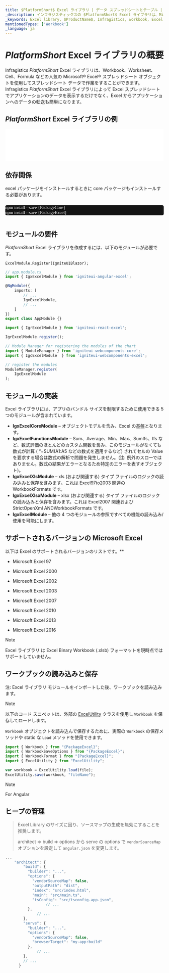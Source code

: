 ```yaml
---
title: $PlatformShort$ Excel ライブラリ | データ スプレッドシートとテーブル | インフラジスティックス
_description: インフラジスティックスの $PlatformShort$ Excel ライブラリは、Microsoft Excel 機能を使用してスプレッドシート データを使用した作業が可能になります。$ProductName$ Excel ライブラリを使用して Excel からアプリケーションにデータを簡単に転送できる方法について説明します。
_keywords: Excel library, $ProductName$, Infragistics, workbook, Excel ライブラリ, ワークブック, インフラジスティックス
mentionedTypes: ['Workbook']
_language: ja
---
```

# $PlatformShort$ Excel ライブラリの概要

Infragistics $PlatformShort$ Excel ライブラリは、Workbook、Worksheet、Cell、Formula などの人気の Microsoft® Excel® スプレッドシート オブジェクトを使用してスプレッドシート データで作業をすることができます。Infragistics $PlatformShort$ Excel ライブラリによって Excel スプレッドシートでアプリケーションのデータを表示するだけでなく、Excel からアプリケーションへのデータの転送も簡単になります。

## $PlatformShort$ Excel ライブラリの例

<div class="sample-container loading" style="height: 100px">
    <iframe id="excel-library-overview-sample-iframe" src='{environment:dvDemosBaseUrl}/excel/excel-library-overview' width="100%" height="100%" seamless frameBorder="0" onload="onXPlatSampleIframeContentLoaded(this);" alt="$PlatformShort$ Excel ライブラリの例"></iframe>
</div>
<sample-button src="excel/excel-library/overview"></sample-button>


<div class="divider--half"></div>

<!-- Angular, React, WebComponents -->
## 依存関係
excel パッケージをインストールするときに core パッケージもインストールする必要があります。

<pre style="background:#141414;color:white;display:inline-block;padding:16x;margin-top:10px;font-family:'Consolas';border-radius:5px;width:100%">
npm install --save {PackageCore}
npm install --save {PackageExcel}
</pre>
<!-- end: Angular, React, WebComponents -->

## モジュールの要件

$PlatformShort$ Excel ライブラリを作成するには、以下のモジュールが必要です。

```razor
ExcelModule.Register(IgniteUIBlazor);
```

```ts
// app.module.ts
import { IgxExcelModule } from 'igniteui-angular-excel';

@NgModule({
    imports: [
        // ...
        IgxExcelModule,
        // ...
    ]
})
export class AppModule {}
```

```ts
import { IgrExcelModule } from 'igniteui-react-excel';

IgrExcelModule.register();
```

```ts
// Module Manager for registering the modules of the chart
import { ModuleManager } from 'igniteui-webcomponents-core';
import { IgcExcelModule  } from 'igniteui-webcomponents-excel';

// register the modules
ModuleManager.register(
    IgcExcelModule
);
```
## モジュールの実装

Excel ライブラリには、アプリのバンドル サイズを制限するために使用できる 5 つのモジュールが含まれています。

-	**IgxExcelCoreModule** – オブジェクトモデルを含み、Excel の基盤となります。
-	**IgxExcelFunctionsModule** – Sum、Average、Min、Max、SumIfs、Ifs など、数式評価のほとんどのカスタム関数を含み、このモジュールがなくても数式が計算 ( “=SUM(A1:A5 などの数式を適用するなど) されてセルの Value を要求する場合は数式の解析で問題を発生しません。(注: 例外のスローではありません。数式の結果がエラーとなるため特定のエラーを表すオブジェクト)。
-	**IgxExcelXlsModule** – xls (および関連する) タイプ ファイルのロジックの読み込みと保存を含みます。これは Excel97to2003 関連の WorkbookFormats です。
-	**IgxExcelXlsxModule** – xlsx (および関連する) タイプ ファイルのロジックの読み込みと保存を含みます。これは Excel2007 関連および StrictOpenXml ANDWorkbookFormats です。
-	**IgxExcelModule** – 他の 4 つのモジュールの参照ですべての機能の読み込み/使用を可能にします。

## サポートされるバージョンの Microsoft Excel
以下は Excel のサポートされるバージョンのリストです。**

-  Microsoft Excel 97

-  Microsoft Excel 2000

-  Microsoft Excel 2002

-  Microsoft Excel 2003

-  Microsoft Excel 2007

-  Microsoft Excel 2010

-  Microsoft Excel 2013

-  Microsoft Excel 2016

> [!NOTE]
> Excel ライブラリ は Excel Binary Workbook (.xlsb) フォーマットを現時点ではサポートしていません。

## ワークブックの読み込みと保存
注: Excel ライブラリ モジュールをインポートした後、ワークブックを読み込みます。


> [!NOTE]
>
> 以下のコード スニペットは、外部の [ExcelUtility](excel-utility.md) クラスを使用し `Workbook` を保存してロードします。

`Workbook` オブジェクトを読み込んで保存するために、実際の `Workbook` の保存メソッドや static な `Load` メソッドを使用できます。

```ts
import { Workbook } from "{PackageExcel}";
import { WorkbookSaveOptions } from "{PackageExcel}";
import { WorkbookFormat } from "{PackageExcel}";
import { ExcelUtility } from "ExcelUtility";

var workbook = ExcelUtility.load(file);
ExcelUtility.save(workbook, "fileName");
```

>[!NOTE]
>For Angular
><div class="divider--half"></div>
>
## ヒープの管理
>
>Excel Library のサイズに因り、ソースマップの生成を無効にすることを推奨します。
>
>architect => build => options から serve の options で `vendorSourceMap` オプションを設定して `angular.json` を変更します。
>
```ts
...
    "architect": {
        "build": {
          "builder": "...",
          "options": {
            "vendorSourceMap": false,
            "outputPath": "dist",
            "index": "src/index.html",
            "main": "src/main.ts",
            "tsConfig": "src/tsconfig.app.json",
                  // ...
          },
              // ...
        },
        "serve": {
          "builder": "...",
          "options": {
            "vendorSourceMap": false,
            "browserTarget": "my-app:build"
          },
              // ...
        },
        // ...
      }
```
>
<!-- -->